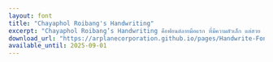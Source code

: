 ```yaml
---
layout: font
title: "Chayaphol Roibang's Handwriting"
excerpt: "Chayaphol Roibang’s Handwriting คือฟอนต์ลายมือแรก ที่มีความตัวเล็ก แต่สวย สามารถแสดงข้อความยาวๆได้ ถึงแม้ว่าจะมีข้อผิดพลาดเล็กน้อย แต่ก็สวยนะ"
download_url: "https://arplanecorporation.github.io/pages/Handwrite-Font/assets/font.otf"
available_until: 2025-09-01
---
```

